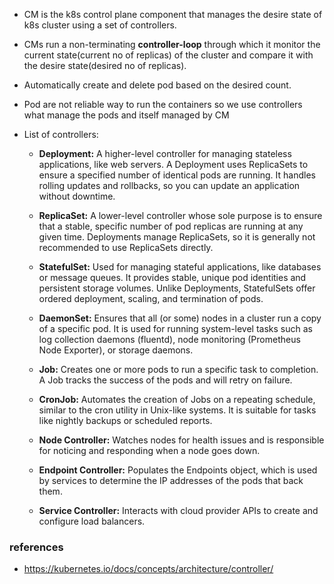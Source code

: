 - CM is the k8s control plane component that manages the desire state of k8s cluster using a set of controllers.
- CMs run a non-terminating **controller-loop** through which it monitor the current state(current no of replicas) of the cluster and compare it with the desire state(desired no of replicas).
- Automatically create and delete pod based on the desired count.

- Pod are not reliable way to run the containers so we use controllers what manage the pods and itself managed by CM

- List of controllers:
    - **Deployment:** A higher-level controller for managing stateless applications, like web servers. A Deployment uses ReplicaSets to ensure a specified number of identical pods are running. It handles rolling updates and rollbacks, so you can update an application without downtime.

    - **ReplicaSet:** A lower-level controller whose sole purpose is to ensure that a stable, specific number of pod replicas are running at any given time. Deployments manage ReplicaSets, so it is generally not recommended to use ReplicaSets directly.

    - **StatefulSet:** Used for managing stateful applications, like databases or message queues. It provides stable, unique pod identities and persistent storage volumes. Unlike Deployments, StatefulSets offer ordered deployment, scaling, and termination of pods.

    - **DaemonSet:** Ensures that all (or some) nodes in a cluster run a copy of a specific pod. It is used for running system-level tasks such as log collection daemons (fluentd), node monitoring (Prometheus Node Exporter), or storage daemons.

    - **Job:** Creates one or more pods to run a specific task to completion. A Job tracks the success of the pods and will retry on failure.

    - **CronJob:** Automates the creation of Jobs on a repeating schedule, similar to the cron utility in Unix-like systems. It is suitable for tasks like nightly backups or scheduled reports. 

    - **Node Controller:** Watches nodes for health issues and is responsible for noticing and responding when a node goes down.

    - **Endpoint Controller:** Populates the Endpoints object, which is used by services to determine the IP addresses of the pods that back them.

    - **Service Controller:** Interacts with cloud provider APIs to create and configure load balancers.  

### references
- https://kubernetes.io/docs/concepts/architecture/controller/